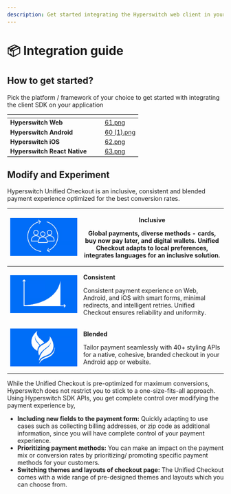 ```yaml
---
description: Get started integrating the Hyperswitch web client in your app
---
```


# 📦 Integration guide

## How to get started?

Pick the platform / framework of your choice to get started with integrating the client SDK on your application

<table data-view="cards"><thead><tr><th></th><th></th><th></th><th data-hidden data-card-cover data-type="files"></th></tr></thead><tbody><tr><td><strong>Hyperswitch Web</strong></td><td></td><td></td><td><a href="../../.gitbook/assets/61.png">61.png</a></td></tr><tr><td><strong>Hyperswitch Android</strong></td><td></td><td></td><td><a href="../../.gitbook/assets/60 (1).png">60 (1).png</a></td></tr><tr><td><strong>Hyperswitch iOS</strong></td><td></td><td></td><td><a href="../../.gitbook/assets/62.png">62.png</a></td></tr><tr><td><strong>Hyperswitch React Native</strong></td><td></td><td></td><td><a href="../../.gitbook/assets/63.png">63.png</a></td></tr></tbody></table>

## Modify and Experiment

Hyperswitch Unified Checkout is an inclusive, consistent and blended payment experience optimized for the best conversion rates.

| <img src="../../.gitbook/assets/image (127).png" alt="" data-size="original"> | <p><strong>Inclusive</strong></p><p>Global payments, diverse methods - cards, buy now pay later, and digital wallets. Unified Checkout adapts to local preferences, integrates languages for an inclusive solution.</p> |
| ----------------------------------------------------------------------------- | ----------------------------------------------------------------------------------------------------------------------------------------------------------------------------------------------------------------------- |
| <img src="../../.gitbook/assets/image (128).png" alt="" data-size="original"> | <p><strong>Consistent</strong></p><p>Consistent payment experience on Web, Android, and iOS with smart forms, minimal redirects, and intelligent retries. Unified Checkout ensures reliability and uniformity.</p>      |
| <img src="../../.gitbook/assets/image (129).png" alt="" data-size="original"> | <p><strong>Blended</strong></p><p>Tailor payment seamlessly with 40+ styling APIs for a native, cohesive, branded checkout in your Android app or website.</p>                                                          |

While the Unified Checkout is pre-optimized for maximum conversions, Hyperswitch does not restrict you to stick to a one-size-fits-all approach. Using Hyperswitch SDK APIs, you get complete control over modifying the payment experience by,

* **Including new fields to the payment form:** Quickly adapting to use cases such as collecting billing addresses, or zip code as additional information, since you will have complete control of your payment experience.
* **Prioritizing payment methods:** You can make an impact on the payment mix or conversion rates by prioritizing/ promoting specific payment methods for your customers.
* **Switching themes and layouts of checkout page:** The Unified Checkout comes with a wide range of pre-designed themes and layouts which you can choose from.

